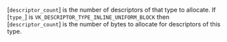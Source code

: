 [`descriptor_count`] is the number of descriptors of that type to
allocate.
If [`type_`] is `VK_DESCRIPTOR_TYPE_INLINE_UNIFORM_BLOCK` then
[`descriptor_count`] is the number of bytes to allocate for descriptors
of this type.